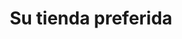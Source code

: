 ---
title: "Su tienda preferida"
url: /ciudad-satelite/su-tienda-preferida-calle-30-a/
shop: Lebensmittel
---